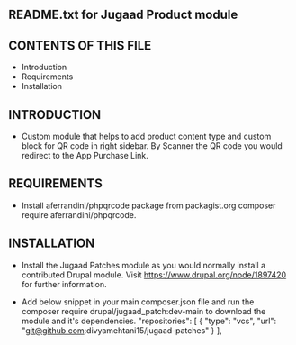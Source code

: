 README.txt for Jugaad Product module
---------------------------

CONTENTS OF THIS FILE
---------------------

 * Introduction
 * Requirements
 * Installation

 INTRODUCTION
 ------------
  - Custom module that helps to add product content type and custom block for QR code in right sidebar.
    By Scanner the QR code you would redirect to the App Purchase Link.


 REQUIREMENTS
 ------------
  - Install aferrandini/phpqrcode package from packagist.org 
    composer require aferrandini/phpqrcode.


 INSTALLATION
 ------------

  - Install the Jugaad Patches module as you would normally install a
  contributed Drupal module. Visit https://www.drupal.org/node/1897420 for
  further information.

  - Add below snippet in your main composer.json file and run the
      composer require drupal/jugaad_patch:dev-main to download the module
    and it's dependencies.
      "repositories": [
              {
                  "type": "vcs",
                  "url": "git@github.com:divyamehtani15/jugaad-patches"
              }
          ],